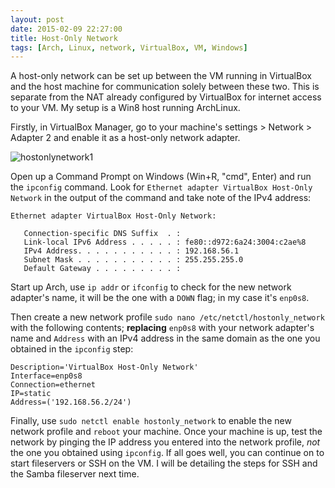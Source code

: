 ```yaml
---
layout: post
date: 2015-02-09 22:27:00
title: Host-Only Network
tags: [Arch, Linux, network, VirtualBox, VM, Windows]
---
```


A host-only network can be set up between the VM running in VirtualBox and the host machine for communication solely between these two. This is separate from the NAT already configured by VirtualBox for internet access to your VM. My setup is a Win8 host running ArchLinux.

Firstly, in VirtualBox Manager, go to your machine's settings > Network > Adapter 2 and enable it as a host-only network adapter.

![hostonlynetwork1](../../../images/hostonlynetwork1.png)

Open up a Command Prompt on Windows (Win+R, "cmd", Enter) and run the `ipconfig` command. Look for `Ethernet adapter VirtualBox Host-Only Network` in the output of the command and take note of the IPv4 address: 

```
Ethernet adapter VirtualBox Host-Only Network:

   Connection-specific DNS Suffix  . :
   Link-local IPv6 Address . . . . . : fe80::d972:6a24:3004:c2ae%8
   IPv4 Address. . . . . . . . . . . : 192.168.56.1
   Subnet Mask . . . . . . . . . . . : 255.255.255.0
   Default Gateway . . . . . . . . . :
```

Start up Arch, use `ip addr` or `ifconfig` to check for the new network adapter's name, it will be the one with a `DOWN` flag; in my case it's `enp0s8`.

Then create a new network profile `sudo nano /etc/netctl/hostonly_network` with the following contents; __replacing__ `enp0s8` with your network adapter's name and `Address` with an IPv4 address in the same domain as the one you obtained in the `ipconfig` step:

```
Description='VirtualBox Host-Only Network'
Interface=enp0s8
Connection=ethernet
IP=static
Address=('192.168.56.2/24')
```

Finally, use `sudo netctl enable hostonly_network` to enable the new network profile and `reboot` your machine. Once your machine is up, test the network by pinging the IP address you entered into the network profile, *not* the one you obtained using `ipconfig`. If all goes well, you can continue on to start fileservers or SSH on the VM. I will be detailing the steps for SSH and the Samba fileserver next time.
